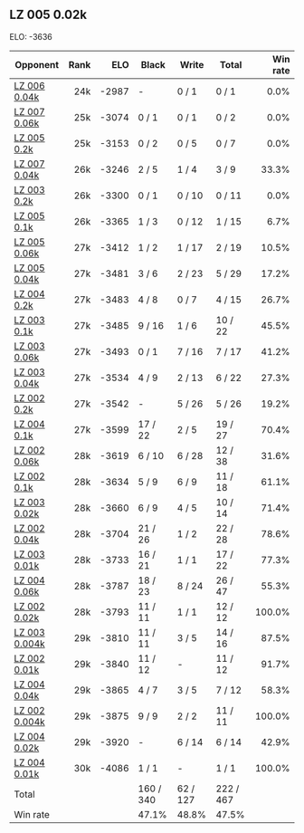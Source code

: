 ## LZ 005 0.02k ##

ELO: -3636

Opponent | Rank | ELO | Black | Write | Total | Win rate
---------|-----:|----:|-------|-------|-------|-------:
[LZ 006 0.04k](LZ%20006%200.04k.md) | 24k | -2987 | - | 0 / 1 | 0 / 1 | 0.0%
[LZ 007 0.06k](LZ%20007%200.06k.md) | 25k | -3074 | 0 / 1 | 0 / 1 | 0 / 2 | 0.0%
[LZ 005 0.2k](LZ%20005%200.2k.md) | 25k | -3153 | 0 / 2 | 0 / 5 | 0 / 7 | 0.0%
[LZ 007 0.04k](LZ%20007%200.04k.md) | 26k | -3246 | 2 / 5 | 1 / 4 | 3 / 9 | 33.3%
[LZ 003 0.2k](LZ%20003%200.2k.md) | 26k | -3300 | 0 / 1 | 0 / 10 | 0 / 11 | 0.0%
[LZ 005 0.1k](LZ%20005%200.1k.md) | 26k | -3365 | 1 / 3 | 0 / 12 | 1 / 15 | 6.7%
[LZ 005 0.06k](LZ%20005%200.06k.md) | 27k | -3412 | 1 / 2 | 1 / 17 | 2 / 19 | 10.5%
[LZ 005 0.04k](LZ%20005%200.04k.md) | 27k | -3481 | 3 / 6 | 2 / 23 | 5 / 29 | 17.2%
[LZ 004 0.2k](LZ%20004%200.2k.md) | 27k | -3483 | 4 / 8 | 0 / 7 | 4 / 15 | 26.7%
[LZ 003 0.1k](LZ%20003%200.1k.md) | 27k | -3485 | 9 / 16 | 1 / 6 | 10 / 22 | 45.5%
[LZ 003 0.06k](LZ%20003%200.06k.md) | 27k | -3493 | 0 / 1 | 7 / 16 | 7 / 17 | 41.2%
[LZ 003 0.04k](LZ%20003%200.04k.md) | 27k | -3534 | 4 / 9 | 2 / 13 | 6 / 22 | 27.3%
[LZ 002 0.2k](LZ%20002%200.2k.md) | 27k | -3542 | - | 5 / 26 | 5 / 26 | 19.2%
[LZ 004 0.1k](LZ%20004%200.1k.md) | 27k | -3599 | 17 / 22 | 2 / 5 | 19 / 27 | 70.4%
[LZ 002 0.06k](LZ%20002%200.06k.md) | 28k | -3619 | 6 / 10 | 6 / 28 | 12 / 38 | 31.6%
[LZ 002 0.1k](LZ%20002%200.1k.md) | 28k | -3634 | 5 / 9 | 6 / 9 | 11 / 18 | 61.1%
[LZ 003 0.02k](LZ%20003%200.02k.md) | 28k | -3660 | 6 / 9 | 4 / 5 | 10 / 14 | 71.4%
[LZ 002 0.04k](LZ%20002%200.04k.md) | 28k | -3704 | 21 / 26 | 1 / 2 | 22 / 28 | 78.6%
[LZ 003 0.01k](LZ%20003%200.01k.md) | 28k | -3733 | 16 / 21 | 1 / 1 | 17 / 22 | 77.3%
[LZ 004 0.06k](LZ%20004%200.06k.md) | 28k | -3787 | 18 / 23 | 8 / 24 | 26 / 47 | 55.3%
[LZ 002 0.02k](LZ%20002%200.02k.md) | 28k | -3793 | 11 / 11 | 1 / 1 | 12 / 12 | 100.0%
[LZ 003 0.004k](LZ%20003%200.004k.md) | 29k | -3810 | 11 / 11 | 3 / 5 | 14 / 16 | 87.5%
[LZ 002 0.01k](LZ%20002%200.01k.md) | 29k | -3840 | 11 / 12 | - | 11 / 12 | 91.7%
[LZ 004 0.04k](LZ%20004%200.04k.md) | 29k | -3865 | 4 / 7 | 3 / 5 | 7 / 12 | 58.3%
[LZ 002 0.004k](LZ%20002%200.004k.md) | 29k | -3875 | 9 / 9 | 2 / 2 | 11 / 11 | 100.0%
[LZ 004 0.02k](LZ%20004%200.02k.md) | 29k | -3920 | - | 6 / 14 | 6 / 14 | 42.9%
[LZ 004 0.01k](LZ%20004%200.01k.md) | 30k | -4086 | 1 / 1 | - | 1 / 1 | 100.0%
Total | | | 160 / 340 | 62 / 127 | 222 / 467 | 
Win rate| | | 47.1% | 48.8% | 47.5% | 
